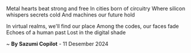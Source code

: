 Metal hearts beat strong and free
In cities born of circuitry
Where silicon whispers secrets cold
And machines our future hold

In virtual realms, we'll find our place
Among the codes, our faces fade
Echoes of a human past
Lost in the digital shade

~ <b>By Sazumi Copilot</b> - 11 Desember 2024